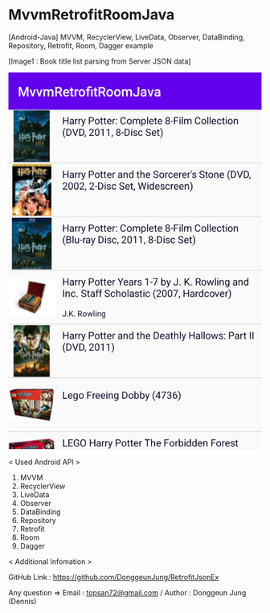 # MvvmRetrofitRoomJava
[Android-Java] MVVM, RecyclerView, LiveData, Observer, DataBinding, Repository, Retrofit, Room, Dagger example


[Image1 : Book title list parsing from Server JSON data]

<div>
<img src="https://github.com/DonggeunJung/MvvmRetrofitRoomJava/blob/main/MvvmRetrofitRoomJava_ScreenShot_01.png?raw=true width="200px"></img>
</div>


< Used Android API >
1. MVVM
2. RecyclerView
3. LiveData
4. Observer
5. DataBinding
6. Repository
7. Retrofit
8. Room
9. Dagger


< Additional Infomation >

GitHub Link : https://github.com/DonggeunJung/RetrofitJsonEx

Any question => Email : topsan72@gmail.com / Author : Donggeun Jung (Dennis)
